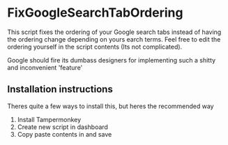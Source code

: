 # FixGoogleSearchTabOrdering
This script fixes the ordering of your Google search tabs instead of having the ordering change depending on yours earch terms. Feel free to edit the ordering yourself in the script contents (Its not complicated).

Google should fire its dumbass designers for implementing such a shitty and inconvenient 'feature'

## Installation instructions

Theres quite a few ways to install this, but heres the recommended way
1) Install Tampermonkey
2) Create new script in dashboard
3) Copy paste contents in and save
